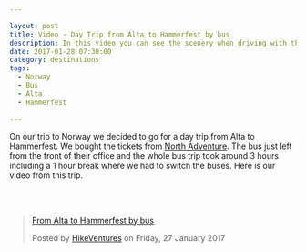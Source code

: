 ```yaml
---

layout: post
title: Video - Day Trip from Alta to Hammerfest by bus
description: In this video you can see the scenery when driving with the bus from Alta to Hammerfest in Norway
date: 2017-01-28 07:30:00
category: destinations
tags:
  - Norway
  - Bus
  - Alta
  - Hammerfest

---
```

On our trip to Norway we decided to go for a day trip from Alta to Hammerfest. We bought the tickets from <a href="http://www.northadventure.no">North Adventure</a>. The bus just left from the front of their office and the whole bus trip took around 3 hours including a 1 hour break where we had to switch the buses. Here is our  video from this trip.

<br>
<!--more-->
<script src="//z-na.amazon-adsystem.com/widgets/onejs?MarketPlace=US&adInstanceId=cc781bfd-577f-4efb-9da6-75cb9fc7d1c2"></script>
<br>

<div class="fb-video" data-href="https://www.facebook.com/HikeVentures/videos/966230156810108/" data-width="500" data-show-text="false"><blockquote cite="https://www.facebook.com/HikeVentures/videos/966230156810108/" class="fb-xfbml-parse-ignore"><a href="https://www.facebook.com/HikeVentures/videos/966230156810108/">From Alta to Hammerfest by bus</a><p></p>Posted by <a href="https://www.facebook.com/HikeVentures/">HikeVentures</a> on Friday, 27 January 2017</blockquote></div>
<br>
